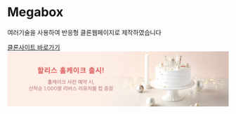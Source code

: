 
# Megabox
여러기술을 사용하여 반응형 클론웹페이지로 제작하였습니다


[클론사이트 바로가기](https://bonggil-tech.github.io/hollys/)
<br>
[![할리스이미지](https://github.com/bonggil-tech/hollys/blob/main/images/main-banner01.jpg)](https://bonggil-tech.github.io/hollys/)
